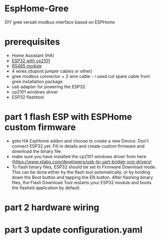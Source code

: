 # EspHome-Gree
DIY gree versati modbus interface based on ESPHome

# prerequisites
- Home Assistant (HA)
- [ESP32 with cp2101](https://www.amazon.nl/dp/B071P98VTG?ref_=cm_sw_r_mwn_dp_SBXP3Q2HR019KM7MCFVS&th=1&psc=1)
- [RS485 module](https://www.amazon.nl/dp/B07DN115BZ?ref_=cm_sw_r_mwn_dp_3SAQTGR00DE9YA1PEM5G)
- 4 wires (dupont jumper cables or other)
- gree modbus connector + 2 wire cable - i used cut spare cable from gree installation package
- usb adapter for powering the ESP32
- cp2101 windows driver
- ESP32 flashtool

# part 1 flash ESP with ESPHome custom firmware
- goto HA EspHome addon and choose to create a new Device. Don't connect ESP32 yet. Fill in details and create custom firmware and download the binary file.
- make sure you have installed the cp2101 windows driver from here (https://www.silabs.com/developers/usb-to-uart-bridge-vcp-drivers)
- To flash binary files, ESP32 should be set to Firmware Download mode. This can be done either by the flash tool automatically, or by holding down the Boot button and tapping the EN button. After flashing binary files, the Flash Download Tool restarts your ESP32 module and boots the flashed application by default.
# part 2 hardware wiring
# part 3 update configuration.yaml
